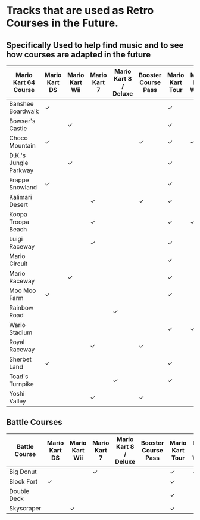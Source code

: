# Tracks that are used as Retro Courses in the Future.

## Specifically Used to help find music and to see how courses are adapted in the future

| **Mario Kart 64 Course** | **Mario Kart DS** | **Mario Kart Wii** | **Mario Kart 7** | **Mario Kart 8 / Deluxe** | **Booster Course Pass** | **Mario Kart Tour** | **Mario Kart World** |
| ------------------------ | ----------------- | ------------------ | ---------------- | ------------------------- | ----------------------- | ------------------- | -------------------- |
| Banshee Boardwalk | ✓ | | | | | ✓ | |
| Bowser's Castle | | ✓ | | | | ✓ | |
| Choco Mountain | ✓ | | | | ✓ | ✓ | ✓ |
| D.K.'s Jungle Parkway | | ✓ | | | | ✓ | |
| Frappe Snowland | ✓ | | | | | ✓ | |
| Kalimari Desert | | | ✓ | | ✓ | ✓ | |
| Koopa Troopa Beach | | | ✓ | | | ✓ | ✓ |
| Luigi Raceway | | | ✓ | | | ✓ | |
| Mario Circuit | | | | | | ✓ | |
| Mario Raceway | | ✓ | | | | ✓ | |
| Moo Moo Farm | ✓ | | | | | ✓ | |
| Rainbow Road | | | | ✓ | | | |
| Wario Stadium | | | | | | ✓ | ✓ |
| Royal Raceway | | | ✓ | | ✓ | | |
| Sherbet Land | ✓ | | | | | ✓ | |
| Toad's Turnpike | | | | ✓ | | ✓ | |
| Yoshi Valley | | | ✓ | | ✓ | | |

## Battle Courses

| **Battle Course** | **Mario Kart DS** | **Mario Kart Wii** | **Mario Kart 7** | **Mario Kart 8 / Deluxe** | **Booster Course Pass** | **Mario Kart Tour** | **Mario Kart World** |
| ----------------- | ----------------- | ------------------ | ---------------- | ------------------------- | ----------------------- | ------------------- | -------------------- |
| Big Donut | | | ✓ | | | ✓ | ✓ |
| Block Fort | ✓ | | | | | ✓ | |
| Double Deck | | | | | | ✓ | |
| Skyscraper | | ✓ | | | | ✓ | |